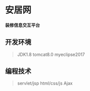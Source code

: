 # 安居网<br>
####   装修信息交互平台<br>

## 开发环境<br>
>JDK1.8 tomcat8.0 myeclipse2017
## 编程技术<br>
>servlet/jsp html/css/js Ajax
